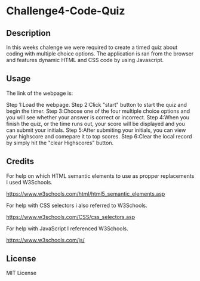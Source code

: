 # Challenge4-Code-Quiz


## Description

In this weeks chalenge we were required to create a timed quiz about coding with multiple choice options. The application is ran from the browser and features dynamic HTML and CSS code by using Javascript.

## Usage

The link of the webpage is: 

Step 1:Load the webpage.
Step 2:Click "start" button to start the quiz and begin the timer.
Step 3:Choose one of the four multiple choice options and you will see whether your answer is correct or incorrect.
Step 4:When you finish the quiz, or the time runs out, your score will be displayed and you can submit your initials.
Step 5:After submiting your initials, you can view your highscore and comepare it to top scores.
Step 6:Clear the local record by simply hit the "clear Highscores" button.

## Credits

For help on which HTML semantic elements to use as propper replacements I used W3Schools.

https://www.w3schools.com/html/html5_semantic_elements.asp

For help with CSS selectors i also referred to W3Schools.

https://www.w3schools.com/CSS/css_selectors.asp

For help with JavaScript I referenced W3Schools.

https://www.w3schools.com/js/

## License

MIT License

